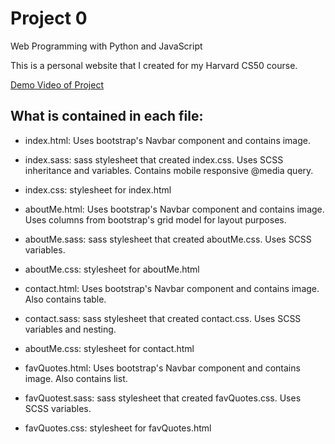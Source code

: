 # Project 0

Web Programming with Python and JavaScript

This is a personal website that I created for my Harvard CS50 course.

[Demo Video of Project](https://youtu.be/nkgJdHcScjg)

## What is contained in each file:
- index.html: Uses bootstrap's Navbar component and contains image. 
- index.sass: sass stylesheet that created index.css. Uses SCSS inheritance and variables. Contains mobile responsive @media query.
- index.css: stylesheet for index.html

- aboutMe.html: Uses bootstrap's Navbar component and contains image. Uses columns from bootstrap's grid model for layout purposes.
- aboutMe.sass: sass stylesheet that created aboutMe.css. Uses SCSS variables.
- aboutMe.css: stylesheet for aboutMe.html

- contact.html: Uses bootstrap's Navbar component and contains image. Also contains table.
- contact.sass: sass stylesheet that created contact.css. Uses SCSS variables and nesting.
- aboutMe.css: stylesheet for contact.html

- favQuotes.html: Uses bootstrap's Navbar component and contains image. Also contains list.
- favQuotest.sass: sass stylesheet that created favQuotes.css. Uses SCSS variables.
- favQuotes.css: stylesheet for favQuotes.html
